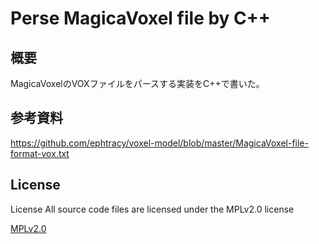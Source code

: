 
# Perse MagicaVoxel file by C++

## 概要
MagicaVoxelのVOXファイルをパースする実装をC++で書いた。

## 参考資料
https://github.com/ephtracy/voxel-model/blob/master/MagicaVoxel-file-format-vox.txt

## License
License All source code files are licensed under the MPLv2.0 license

[MPLv2.0](https://www.mozilla.org/MPL/2.0/)
